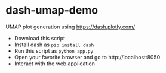 # dash-umap-demo
UMAP plot generation using https://dash.plotly.com/

* Download this script
* Install dash as `pip install dash`
* Run this script as `python app.py`
* Open your favorite browser and go to http://localhost:8050
* Interact with the web application
